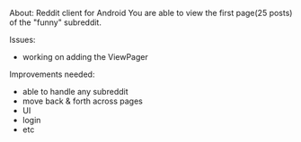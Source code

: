About:
Reddit client for Android
You are able to view the first page(25 posts) of the "funny" subreddit.

Issues:
- working on adding the ViewPager

Improvements needed:
- able to handle any subreddit
- move back & forth across pages
- UI
- login
- etc
